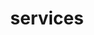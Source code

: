 ---
title: services
showauthor: false
showedit: false
showpagination: false
showReadingTime: false
showRelatedContent: false
layout: simple
---